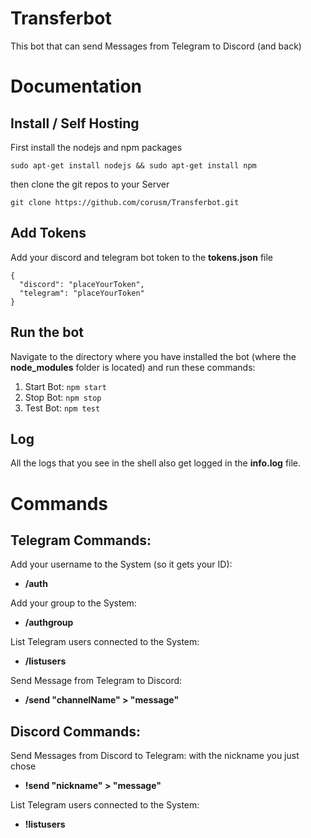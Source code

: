 # Transferbot

This bot that can send Messages from Telegram to Discord (and back)

# Documentation

## Install / Self Hosting

First install the nodejs and npm packages
```
sudo apt-get install nodejs && sudo apt-get install npm
```

then clone the git repos to your Server
```
git clone https://github.com/corusm/Transferbot.git
```


## Add Tokens
Add your discord and telegram bot token to the **tokens.json** file
```
{
  "discord": "placeYourToken",
  "telegram": "placeYourToken"
}
```

## Run the bot
Navigate to the directory where you have installed the bot (where the **node_modules** folder is located) and run these commands:

1. Start Bot: `npm start`
2. Stop Bot: `npm stop`
3. Test Bot: `npm test`

## Log
All the logs that you see in the shell also get logged in the **info.log** file.

# Commands

## Telegram Commands:
Add your username to the System (so it gets your ID):
* **/auth**

Add your group to the System:
* **/authgroup**

List Telegram users connected to the System:
* **/listusers**

Send Message from Telegram to Discord:
* **/send "channelName" > "message"**

## Discord Commands:
Send Messages from Discord to Telegram:
with the nickname you just chose
* **!send "nickname" > "message"**

List Telegram users connected to the System:
* **!listusers**
